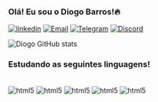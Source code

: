 ### Olá! Eu sou o Diogo Barros!🔥

[![linkedin](https://img.shields.io/badge/LinkedIn-0077B5?style=for-the-badge&logo=linkedin&logoColor=white)](https://www.linkedin.com/in/dbarroos)
[![Email](https://img.shields.io/badge/Gmail-D14836?style=for-the-badge&logo=gmail&logoColor=white)](mailto:diogofbarros@icloud.com)
[![Telegram](https://img.shields.io/badge/Telegram-2CA5E0?style=for-the-badge&logo=telegram&logoColor=white)](https://t.me/Dbarroos)
[![Discord](https://img.shields.io/badge/Discord-7289DA?style=for-the-badge&logo=discord&logoColor=white)](https://discord.com/channels/@dbarroos)

![Diogo GitHub stats](https://github-readme-stats.vercel.app/api?username=DiogoBdev&show_icons=true&theme=tokyonight)

### Estudando as seguintes linguagens!

<div style="display: incline_block"><br/>
  <img align="center" alt="html5" src="https://img.shields.io/badge/HTML5-E34F26?style=for-the-badge&logo=html5&logoColor=white" />
  <img align="center" alt="html5" src="https://img.shields.io/badge/Python-14354C?style=for-the-badge&logo=python&logoColor=white" />
  <img align="center" alt="html5" src="https://img.shields.io/badge/MySQL-00000F?style=for-the-badge&logo=mysql&logoColor=white" />
  <img align="center" alt="html5" src="https://img.shields.io/badge/Django-092E20?style=for-the-badge&logo=django&logoColor=white" />
  <img align="center" alt="html5" src="https://img.shields.io/badge/CSS-239120?&style=for-the-badge&logo=css3&logoColor=white" />
</div><br/>

